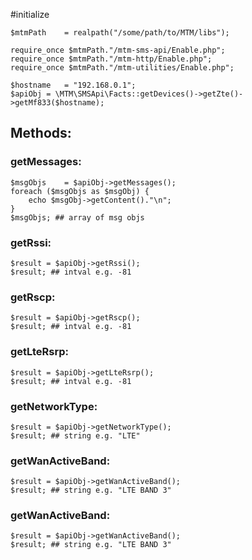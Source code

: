 #initialize

```
$mtmPath	= realpath("/some/path/to/MTM/libs");

require_once $mtmPath."/mtm-sms-api/Enable.php";
require_once $mtmPath."/mtm-http/Enable.php";
require_once $mtmPath."/mtm-utilities/Enable.php";

$hostname	= "192.168.0.1";
$apiObj	= \MTM\SMSApi\Facts::getDevices()->getZte()->getMf833($hostname);
```

## Methods:

### getMessages:

```
$msgObjs	= $apiObj->getMessages();
foreach ($msgObjs as $msgObj) {
	echo $msgObj->getContent()."\n";
}
$msgObjs; ## array of msg objs
```

### getRssi:

```
$result	= $apiObj->getRssi();
$result; ## intval e.g. -81
```

### getRscp:

```
$result	= $apiObj->getRscp();
$result; ## intval e.g. -81
```

### getLteRsrp:

```
$result	= $apiObj->getLteRsrp();
$result; ## intval e.g. -81
```

### getNetworkType:

```
$result	= $apiObj->getNetworkType();
$result; ## string e.g. "LTE"
```

### getWanActiveBand:

```
$result	= $apiObj->getWanActiveBand();
$result; ## string e.g. "LTE BAND 3"
```

### getWanActiveBand:

```
$result	= $apiObj->getWanActiveBand();
$result; ## string e.g. "LTE BAND 3"
```
